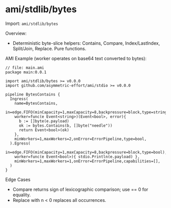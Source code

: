 # ami/stdlib/bytes

Import: `ami/stdlib/bytes`

Overview:
- Deterministic byte-slice helpers: Contains, Compare, Index/LastIndex, Split/Join, Replace. Pure functions.

AMI Example (worker operates on base64 text converted to bytes):

```ami
// file: main.ami
package main:0.0.1

import ami/stdlib/bytes >= v0.0.0
import github.com/asymmetric-effort/ami/stdio >= v0.0.0

pipeline BytesContains {
  Ingress(
    name=BytesContains,
    in=edge.FIFO(minCapacity=1,maxCapacity=8,backpressure=block,type=string),
    worker=func(e Event<string>)(Event<bool>, error){
      b := []byte(e.payload)
      ok := bytes.Contains(b, []byte("needle"))
      return Event<bool>(ok)
    },
    minWorkers=1,maxWorkers=2,onError=ErrorPipeline,type=bool,
  ).Egress(
    in=edge.FIFO(minCapacity=1,maxCapacity=8,backpressure=block,type=bool),
    worker=func(e Event<bool>){ stdio.Println(e.payload) },
    minWorkers=1,maxWorkers=1,onError=ErrorPipeline,capabilities=[],
  )
}
```

Edge Cases
- Compare returns sign of lexicographic comparison; use == 0 for equality.
- Replace with n < 0 replaces all occurrences.
